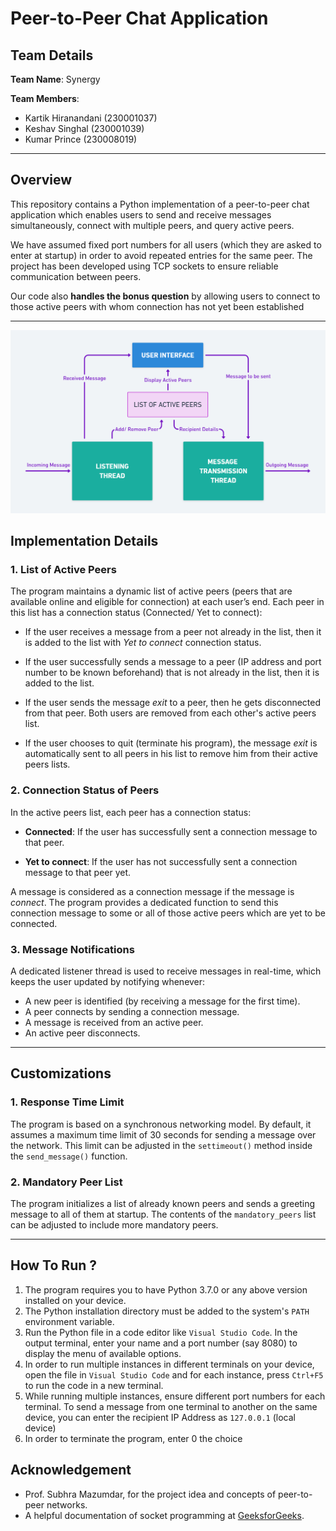 
# Peer-to-Peer Chat Application
## Team Details

**Team Name**: Synergy

**Team Members**:
- Kartik Hiranandani (230001037)
- Keshav Singhal (230001039)
- Kumar Prince (230008019)

---
## Overview
This repository contains a Python implementation of a peer-to-peer  chat application which enables users to send and receive messages simultaneously, connect with multiple peers, and query active peers.
  
We have assumed fixed port numbers for all users (which they are asked to enter at startup) in order to avoid repeated entries for the same peer. The project has been developed using TCP sockets to ensure reliable communication between peers. 

Our code also <b>handles the bonus question</b> by allowing users to connect to those active peers with whom connection has not yet been established

---
![Data flow chart at the user's end](FlowChart.png)
## Implementation Details

### 1. List of Active Peers
The program maintains a dynamic list of active peers (peers that are available online and eligible for connection) at each user’s end. Each peer in this list has a connection status (Connected/ Yet to connect):  
- If the user receives a message from a peer not already in the list, then it is added to the list with <i>Yet to connect</i> connection status.  

- If the user successfully sends a message to a peer (IP address and port number to be known beforehand) that is not already in the list, then it is added to the list.  

- If the user sends the message <i>exit</i> to a peer, then he gets disconnected from that peer. Both users are removed from each other's active peers list.
- If the user chooses to quit (terminate his program), the message <i>exit</i> is automatically sent to all peers in his  list to remove him from their active peers lists.  

### 2. Connection Status of Peers
In the active peers list, each peer has a connection status:  

- **Connected**: If the user has successfully sent a connection message to that peer.  

- **Yet to connect**: If the user has not successfully sent a connection message to that peer yet.  

A message is considered as a connection message  if the message is <i>connect</i>. The program provides a dedicated function to send this connection message to some or all of those active peers which are yet to be connected.  

### 3. Message Notifications
A dedicated listener thread is used to receive messages in real-time, which keeps the user updated by notifying whenever:  

- A new peer is identified (by receiving a message for the first time).  
- A peer connects by sending a connection message.  
- A message is received from an active peer.  
- An active peer disconnects.  

---

## Customizations

### 1. Response Time Limit
The program is based on a synchronous networking model. By default, it assumes a maximum time limit of 30 seconds for sending a message over the network. This limit can be adjusted in the `settimeout()` method inside the `send_message()` function.  

### 2. Mandatory Peer List
The program initializes a list of already known peers and sends a greeting message to all of them at startup. The contents of the `mandatory_peers` list can be adjusted to include more mandatory peers.  

---
## How To Run ?
1. The program requires you to have Python 3.7.0 or any above version installed on your device.
2. The Python installation directory must be added to the system's `PATH` environment variable.
3. Run the Python file in a code editor like `Visual Studio Code`. In the output terminal, enter your name and a port number (say 8080) to display the menu of available options.
4. In order to run multiple instances in different terminals on your device, open the file in `Visual Studio Code` and for each instance,  press `Ctrl+F5`  to run the code in a new terminal.
5. While running multiple instances, ensure different port numbers for each terminal. To send a message from one terminal to another on the same device, you can enter the recipient IP Address as `127.0.0.1` (local device)
6. In order to terminate the program, enter 0 the choice
## Acknowledgement  
- Prof. Subhra Mazumdar, for the project idea and concepts of peer-to-peer networks.  
- A helpful documentation of socket programming at [GeeksforGeeks](https://www.geeksforgeeks.org/socket-programming-python/).  

